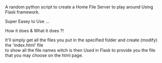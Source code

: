 A random python script to create a Home File Server to play around Using Flask framework.

Super Easey to Use ...

How it does & What it does ?!

It'll simply get all the files you put in the specified folder and create (modify) the 'index.html' file  
to show all the file names witch is then Used in Flask to provide you the file that you may choose on the html page.
